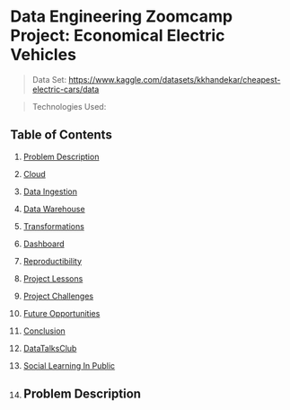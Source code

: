 # Data Engineering Zoomcamp Project: Economical Electric Vehicles
> Data Set: https://www.kaggle.com/datasets/kkhandekar/cheapest-electric-cars/data

> Technologies Used:

## Table of Contents
1. [Problem Description](#problem-description)
2. [Cloud](#cloud)
3. [Data Ingestion](#data-ingestion)
4. [Data Warehouse](#data-warehouse)
5. [Transformations](#transformations)
6. [Dashboard](#dashboard)
7. [Reproductibility](#reproductibility)
8. [Project Lessons](#project-lessons)
9. [Project Challenges](#poject-challenges)
10. [Future Opportunities](#future-opportunities)
11. [Conclusion](#conclusion)
12. [DataTalksClub](#DataTalksClub)
13. [Social Learning In Public](#social-learning-in-public)

14. ## Problem Description
